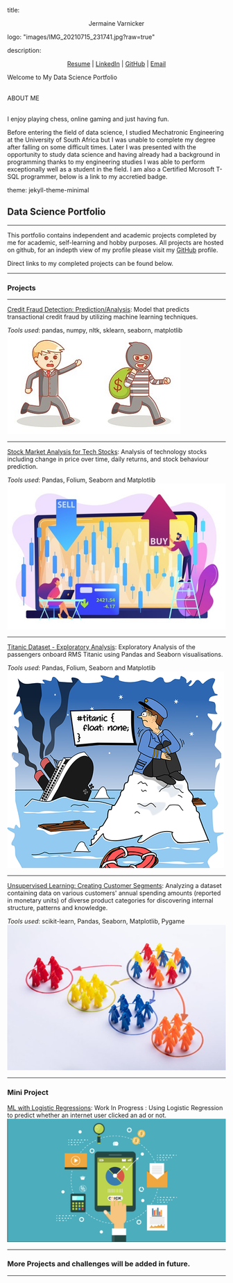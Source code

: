 title: <p align="center"> Jermaine Varnicker </p>

logo: "images/IMG_20210715_231741.jpg?raw=true"

description:
  <p align="center">
  <a href="pdf/Resume-Jermaine-varnicker (1).pdf">Resume</a> |
  <a href="https://www.linkedin.com/in/jermaine-varnicker-315a8794/">LinkedIn</a> |
  <a href="https://github.com/JermaineV">GitHub</a>  | 
  <a href="mailto:jvarnicker@gmail.com">Email</a>
  </p>
  
  <p align="justify">
  Welcome to My Data Science Portfolio
  <br><br>
  
  ABOUT ME
  <br><br>

  I enjoy playing chess, online gaming and just having fun.
  
  Before entering the field of data science, I studied Mechatronic Engineering at the University of South Africa but I was unable to complete my degree after falling on some difficult times. 
  Later I was presented with the opportunity to study data science and having already had a background in programming thanks to my engineering studies I was able to perform exceptionally well as a student in the field.
  I am also a Certified Mcrosoft T-SQL programmer, below is a link to my accretied badge.
  
  <div data-iframe-width="150" data-iframe-height="270" data-share-badge-id="b509cdcd-1d97-4ab1-8220-4e6a40f17179" data-share-badge-host="https://www.credly.com"></div><script type="text/javascript" async src="//cdn.credly.com/assets/utilities/embed.js"></script>


theme: jekyll-theme-minimal

## Data Science Portfolio
---

This portfolio contains independent and academic projects completed by me for academic, self-learning and hobby purposes. All projects are hosted on github, for an indepth view of my profile please visit my <a href="https://github.com/JermaineV">GitHub</a> profile. 

Direct links to my completed projects can be found below.

---
### Projects
---
[Credit Fraud Detection: Prediction/Analysis](https://github.com/JermaineV/JermaineV.github.io/blob/8a2abfaf8b460c895b00a8b8c990d91c0091e881/projects/credit_fraud_detection.ipynb.ipynb): Model that predicts transactional credit fraud by utilizing machine learning techniques. 

*Tools used*: pandas, numpy, nltk, sklearn, seaborn, matplotlib
<img src="images/money-bag-thief-eps-vector_csp35493988.jpg?raw=true"/>

---
[Stock Market Analysis for Tech Stocks](https://github.com/JermaineV/JermaineV.github.io/blob/3cd011d8c890535696b4f633a4922cc58227dcb5/projects/Stock%20Market%20Analysis/Stock%20Market%20Analysis%20for%20Tech%20Stocks.ipynb): Analysis of technology stocks including change in price over time, daily returns, and stock behaviour prediction.

*Tools used*: Pandas, Folium, Seaborn and Matplotlib
<img src="images/tiny-people-stock-traders-laptop-with-graph-chart-buy-sell-shares-stock-market-index-stockbroking-company-stock-exchange-data-concept_335657-1160.jpg?raw=true"/>

---
[Titanic Dataset - Exploratory Analysis](https://github.com/JermaineV/JermaineV.github.io/blob/6a4073a5f40449dcfef267ba95b3a2a8cb1891a6/projects/Titanic%20Dataset%20-%20Exploratory%20Analysis.ipynb): Exploratory Analysis of the passengers onboard RMS Titanic using Pandas and Seaborn visualisations.

*Tools used*: Pandas, Folium, Seaborn and Matplotlib
<img src="images/titanic-css-float-none-cartoon-browserling-webcomic.png?raw=true"/>

---
[Unsupervised Learning: Creating Customer Segments](https://github.com/JermaineV/JermaineV.github.io/blob/3cd011d8c890535696b4f633a4922cc58227dcb5/projects/Unsupervised%20Learning:%20Creating%20Customer%20Segments/customer_segments.ipynb): Analyzing a dataset containing data on various customers' annual spending amounts (reported in monetary units) of diverse product categories for discovering internal structure, patterns and knowledge.

*Tools used*: scikit-learn, Pandas, Seaborn, Matplotlib, Pygame
<img src="images/customer segmentation.jpg?raw=true"/>

---
### Mini Project
[ML with Logistic Regressions](http://example.com/): Work In Progress : Using Logistic Regression to predict whether an internet user clicked an ad or not.
<img src="images/click.png?raw=true"/>

---

### More Projects and challenges will be added in future.
---





